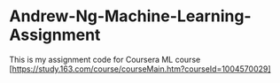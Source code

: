 # Andrew-Ng-Machine-Learning-Assignment
This is my assignment code for Coursera ML course [https://study.163.com/course/courseMain.htm?courseId=1004570029]
